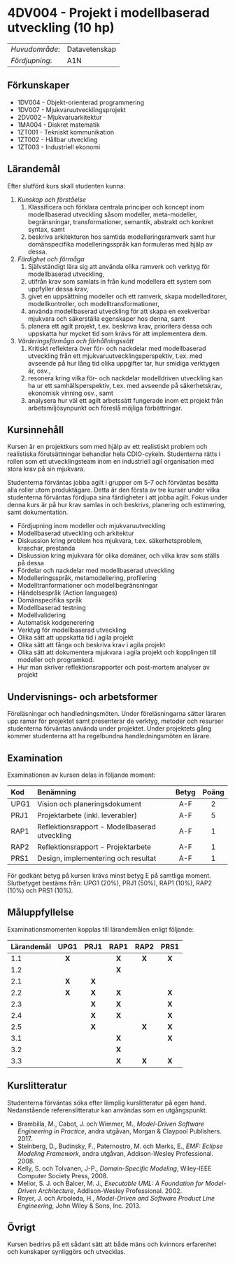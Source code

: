 # 4DV004 - Projekt i modellbaserad utveckling (10 hp)

|     |     |
| --- | --- | 
| *Huvudområde*: | Datavetenskap | 
| *Fördjupning*: | A1N | 

## Förkunskaper

- 1DV004 - Objekt-orienterad programmering
- 1DV007 - Mjukvaruutvecklingsprojekt
- 2DV002 - Mjukvaruarkitektur
- 1MA004 - Diskret matematik
- 1ZT001 - Tekniskt kommunikation
- 1ZT002 - Hållbar utveckling
- 1ZT003 - Industriell ekonomi

## Lärandemål

Efter slutförd kurs skall studenten kunna:

1. *Kunskap och förståelse*
    1. Klassificera och förklara centrala principer och koncept inom modellbaserad utveckling såsom modeller, meta-modeller, begränsningar, transformationer, semantik, abstrakt och konkret syntax, samt
    2. beskriva arkitekturen hos samtida modelleringsramverk samt hur domänspecifika modelleringsspråk kan formuleras med hjälp av dessa.
2. *Färdighet och förmåga*
    1. Självständigt lära sig att använda olika ramverk och verktyg för modellbaserad utveckling,
    2. utifrån krav som samlats in från kund modellera ett system som uppfyller dessa krav,
    3. givet en uppsättning modeller och ett ramverk, skapa modelleditorer, modellkontroller, och modelltransformationer,
    4. använda modellbaserad utveckling för att skapa en exekverbar mjukvara och säkerställa egenskaper hos denna, samt
    5. planera ett agilt projekt, t.ex. beskriva krav, prioritera dessa och uppskatta hur mycket tid som krävs för att implementera dem.
3. *Värderingsförmåga och förhållningssätt*
    1. Kritiskt reflektera över för- och nackdelar med modellbaserad utveckling från ett mjukvaruutvecklingsperspektiv, t.ex. med avseende på hur lång tid olika uppgifter tar, hur smidiga verktygen är, osv.,
    2. resonera kring vilka för- och nackdelar modelldriven utveckling kan ha ur ett samhällsperspektiv, t.ex. med avseende på säkerhetskrav, ekonomisk vinning osv., samt
    3. analysera hur väl ett agilt arbetssätt fungerade inom ett projekt från arbetsmiljösynpunkt och föreslå möjliga förbättringar.

## Kursinnehåll

Kursen är en projektkurs som med hjälp av ett realistiskt problem och realistiska förutsättningar behandlar hela CDIO-cykeln. Studenterna rätts i rollen som ett utvecklingsteam inom en industriell agil organisation med stora krav på sin mjukvara. 

Studenterna förväntas jobba agilt i grupper om 5-7 och förväntas besätta alla roller utom produktägare. Detta är den första av tre kurser under vilka studenterna förväntas fördjupa sina färdigheter i att jobba agilt. Fokus under denna kurs är på hur krav samlas in och beskrivs, planering och estimering, samt dokumentation. 

- Fördjupning inom modeller och mjukvaruutveckling
- Modellbaserad utveckling och arkitektur
- Diskussion kring problem hos mjukvara, t.ex. säkerhetsproblem, kraschar, prestanda
- Diskussion kring mjukvara för olika domäner, och vilka krav som ställs på dessa
- Fördelar och nackdelar med modellbaserad utveckling
- Modelleringsspråk, metamodellering, profilering
- Modelltranformationer och modellbegränsningar
- Händelsespråk (Action languages)
- Domänspecifika språk
- Modellbaserad testning
- Modellvalidering
- Automatisk kodgenerering
- Verktyg för modellbaserad utveckling
- Olika sätt att uppskatta tid i agila projekt
- Olika sätt att fånga och beskriva krav i agila projekt
- Olika sätt att dokumentera mjukvara i agila projekt och kopplingen till modeller och programkod.
- Hur man skriver reflektionsrapporter och post-mortem analyser av projekt

## Undervisnings- och arbetsformer

Föreläsningar och handledningsmöten. Under föreläsningarna sätter läraren upp ramar för projektet samt presenterar de verktyg, metoder och resurser studenterna förväntas använda under projektet. Under projektets gång kommer studenterna att ha regelbundna handledningsmöten en lärare.
 
## Examination

Examinationen av kursen delas in följande moment:

| Kod  | Benämning                                     | Betyg | Poäng |  
| :--- | :--------------------------------------       | :---: | :---: |  
| UPG1 | Vision och planeringsdokument                 | A-F   | 2     |  
| PRJ1 | Projektarbete (inkl. leverabler)              | A-F   | 5     |  
| RAP1 | Reflektionsrapport - Modellbaserad utveckling | A-F   | 1     |  
| RAP2 | Reflektionsrapport - Projektarbete            | A-F   | 1     |  
| PRS1 | Design, implementering och resultat           | A-F   | 1     |  

För godkänt betyg på kursen krävs minst betyg E på samtliga moment. Slutbetyget bestäms från: UPG1 (20%), PRJ1 (50%), RAP1 (10%), RAP2 (10%) och PRS1 (10%).

## Måluppfyllelse

Examinationsmomenten kopplas till lärandemålen enligt följande:

| Lärandemål | UPG1  | PRJ1  | RAP1  | RAP2  | PRS1  |
| :--------- | :---: | :---: | :---: | :---: | :---: |
| 1.1        | **X** |       | **X** | **X** | **X** |
| 1.2        |       |       | **X** |       |       |
| 2.1        | **X** | **X** |       |       |       |
| 2.2        | **X** | **X** | **X** |       | **X** |
| 2.3        |       | **X** | **X** |       | **X** |
| 2.4        |       | **X** | **X** |       | **X** |
| 2.5        |       | **X** |       | **X** | **X** |
| 3.1        |       |       | **X** |       | **X** |
| 3.2        |       |       | **X** |       |       |
| 3.3        |       |       | **X** | **X** | **X** |

## Kurslitteratur

Studenterna förväntas söka efter lämplig kurslitteratur på egen hand. Nedanstående referenslitteratur kan användas som en utgångspunkt.

- Brambilla, M., Cabot, J. och Wimmer, M., *Model-Driven Software Engineering in Practice*, andra utgåvan, Morgan & Claypool Publishers. 2017.
- Steinberg, D., Budinsky, F., Paternostro, M. och Merks, E., *EMF: Eclipse Modeling Framework*, andra utgåvan, Addison-Wesley Professional. 2008.
- Kelly, S. och Tolvanen, J-P., *Domain-Specific Modeling*, Wiley-IEEE Computer Society Press, 2008.
- Mellor, S. J. och  Balcer, M. J., *Executable UML: A Foundation for Model-Driven Architecture*, Addison-Wesley Professional. 2002.
- Royer, J. och Arboleda, H., *Model-Driven and Software Product Line Engineering*, John Wiley & Sons, Inc. 2013.

## Övrigt

Kursen bedrivs på ett sådant sätt att både mäns och kvinnors erfarenhet och kunskaper synliggörs och utvecklas.